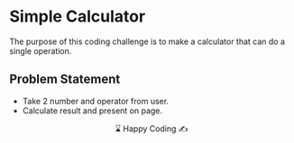 # Simple Calculator

The purpose of this coding challenge is to make a calculator that can do a single operation.


## Problem Statement

- Take 2 number and operator from user.
- Calculate result and present on page.

<center> ⌛ Happy Coding  ✍ </center>
